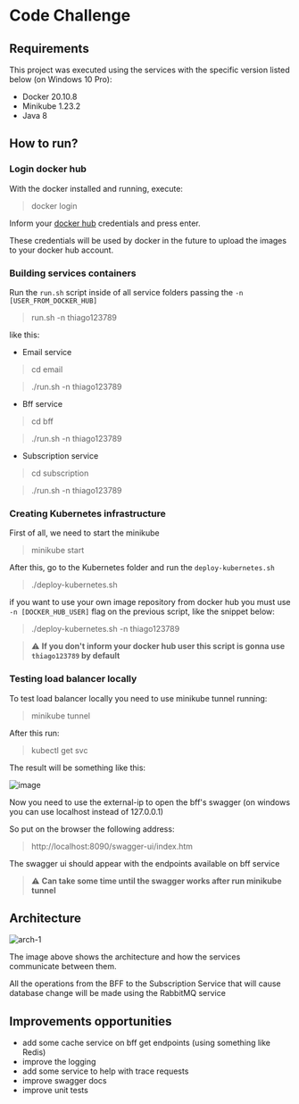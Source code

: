 # Code Challenge

## Requirements

This project was executed using the services with the specific version listed below (on Windows 10 Pro):

- Docker 20.10.8
- Minikube 1.23.2
- Java 8

## How to run?

### Login docker hub

With the docker installed and running, execute:

> docker login

Inform your [docker hub](http://hub.docker.com) credentials and press enter.

These credentials will be used by docker in the future to upload the images to your docker hub account.

### Building services containers

Run the ```run.sh``` script inside of all service folders passing the ```-n [USER_FROM_DOCKER_HUB]```

> run.sh -n thiago123789

like this:

- Email service
> cd email 

> ./run.sh -n thiago123789

- Bff service
> cd bff

> ./run.sh -n thiago123789

- Subscription service
> cd subscription

> ./run.sh -n thiago123789

### Creating Kubernetes infrastructure

First of all, we need to start the minikube

> minikube start

After this, go to the Kubernetes folder and run the ```deploy-kubernetes.sh``` 

> ./deploy-kubernetes.sh

if you want to use your own image repository from docker hub you must use ```-n [DOCKER_HUB_USER]``` flag on the previous script, like the snippet below:

> ./deploy-kubernetes.sh -n thiago123789

> :warning: **If you don't inform your docker hub user this script is gonna use ```thiago123789``` by default**

### Testing load balancer locally

To test load balancer locally you need to use minikube tunnel running:

> minikube tunnel

After this run:

> kubectl get svc

The result will be something like this: 

![image](https://user-images.githubusercontent.com/11702372/134815250-851a3faf-5619-4b8f-b2e0-e8412fc2a9b8.png)

Now you need to use the external-ip to open the bff's swagger (on windows you can use localhost instead of 127.0.0.1)

So put on the browser the following address:

> http://localhost:8090/swagger-ui/index.htm

The swagger ui should appear with the endpoints available on bff service

> :warning: **Can take some time until the swagger works after run minikube tunnel**

## Architecture

![arch-1](https://user-images.githubusercontent.com/11702372/134814297-f234a8d6-a29e-45a7-9e9d-91970c4b6279.png)

The image above shows the architecture and how the services communicate between them.

All the operations from the BFF to the Subscription Service that will cause database change will be made using the RabbitMQ service


## Improvements opportunities
- add some cache service on bff get endpoints (using something like Redis)
- improve the logging
- add some service to help with trace requests
- improve swagger docs
- improve unit tests
